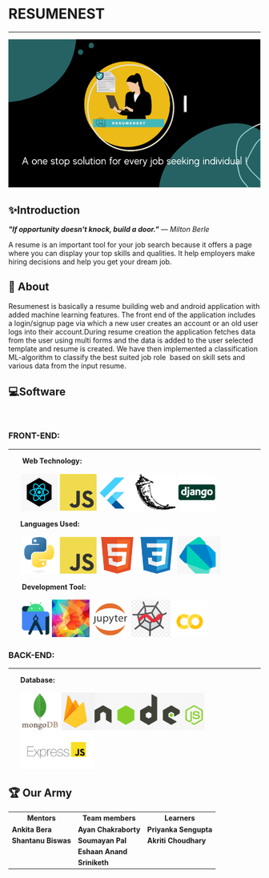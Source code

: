 # RESUMENEST
<hr>
<html>
  <head>
  <meta charset="UTF-8">
  </head>
<body>
<img src ="msc1.png"/>
<h2>✨Introduction</h2>

  <p style ="font size : 160%;"><b><i>"If opportunity doesn't knock, build a door."</b> ― Milton Berle</i>

A resume is an important tool for your job search because it offers a page where you can display your top skills and
qualities. It help employers make hiring decisions and help you get your dream job.
  </p>
  
  <h2>📄 About</h2>
  <p>Resumenest is basically a resume building web and android application with added machine learning features. The front end of the application includes a login/signup page via which a new user creates an account or an old user logs into their account.During resume creation the application fetches data from the user using multi forms and the data is added to the user selected template and resume is created. We have then implemented a classification ML-algorithm to classify the best suited job role  based on skill sets and various data from the input resume.
  </p>
  <h2>💻Software</h2>
    <br>

  <h3><b>  FRONT-END: </b></h3>
  <hr>
<ul> <b>Web Technology:<b><br><br> <img src ="images/react.jpg"/ style="height : 75px";>  <img src ="images/js.svg"/ style="height : 75px";><img src ="images/flutter.PNG"/ style="height : 75px";><img src ="images/flask.png"/ style="height : 75px";>  <img src ="images/django.svg"/ style="height : 75px";></ul>
  
  <ul><b>Languages Used:</b><br><br> <img src ="images/python.svg"/ style="height : 75px";> <img src ="images/js.svg"/ style="height : 75px";> <img src ="images/html.svg"/ style="height : 75px";> <img src ="images/css.svg"/ style="height : 75px";> <img src ="images/dart.PNG"/ style="height : 75px";></ul>
  <ul><b> Development Tool:</b><br><br> <img src ="images/andriodstd.PNG"/ style="height : 75px;"><img src ="images/vscode.jpg"/ style="height : 75px";> <img src ="images/jupiternotebook.PNG"/ style="height : 75px";> <img src ="images/spyder.PNG"/ style="height : 75px";><img src ="images/colab.PNG"/ style="height : 75px";></ul>

   
  <h3><b>  BACK-END: </b></h3>
  <hr>
  <ul><b>Database: </b><br><br><img src ="images/mongodb.PNG"/ style="height : 75px";> <img src ="images/firebase.PNG"/ style="height : 75px";><img src ="images/node.PNG"/ style="height : 75px";> <img src ="images/express.PNG"/ style="height : 75px";></ul>

  
  <h2>🏆 Our Army</h2>
<!--     <table>
    <tr>
      <td> MENTORS</td>
    <td> Ankita Bera (1828229)</td>
      <td>Santanu Biswas (1904465)</td>
    </tr>
       <tr>
         <td>TEAM MEMBERS</td>
    <td>Ayan Chakraborty (1905741))</td>
         <td>Soumayan Pal (1929121))</td>
    <tr><td>      </td>
<td>Eshaan Anand (2005451))</td>
<td>Santanu Biswas (1904465))</td>
    </tr>
    <tr>
      <td>LEARNERS</td>
      <td>Akriti Choudhary(2005776)</td>
      <td>Priyanka Sengupta(20051556)</td>
    </tr>
    </table> -->
  
   <table style="width:100%">
  <tr>
    <th>Mentors</th>
    <th>Team members</th>
    <th>Learners</th>
  </tr>
  <tr>
    <td>Ankita Bera</td>
    <td>Ayan Chakraborty</td>
    <td>Priyanka Sengupta</td>
  </tr>
  <tr>
    <td>Shantanu Biswas</td>
    <td>Soumayan Pal</td>
    <td>Akriti Choudhary</td>
  </tr>
   <tr>
    <td> </td>
    <td>Eshaan Anand</td>
    <td> </td>
  </tr>
     <tr>
    <td> </td>
    <td>Sriniketh</td>
    <td> </td>
  </tr>
  </body>